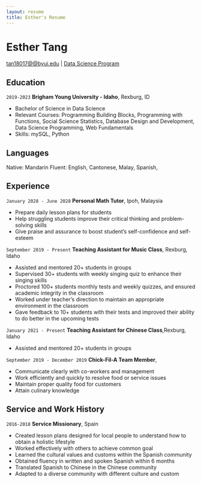 ```yaml
---
layout: resume
title: Esther's Resume
---
```

# Esther Tang


<div id="webaddress">
<a href="datascience@byui.edu">tan18017@@byui.edu</a>
| <a href="https://byuidatascience.github.io/development.html">Data Science Program</a>
</div>

<!-- https://www.monique.tech/the-art-of-markdown -->


## Education

`2019-2023`
__Brigham Young University - Idaho__, Rexburg, ID

- Bachelor of Science in Data Science 
- Relevant Courses: Programming Building Blocks, Programming with Functions, Social Science Statistics, Database Design and Development, Data Science Programming, Web Fundamentals
- Skills: mySQL, Python 


## Languages

Native: Mandarin 
Fluent:  English, Cantonese, Malay, Spanish,

## Experience


`January 2028 - June 2028`
__Personal Math Tutor__, Ipoh, Malaysia

- Prepare daily lesson plans for students 
- Help struggling students improve their critical thinking and problem-solving skills
- Give praise and assurance to boost student’s self-confidence and self-esteem



`September 2019 - Present`
__Teaching Assistant for Music Class__, Rexburg, Idaho

- Assisted and mentored 20+ students in groups 
- Supervised 30+ students with weekly singing quiz to enhance their singing skills
- Proctored 100+ students monthly tests and weekly quizzes, and ensured academic integrity in the classroom
- Worked under teacher’s direction to maintain an appropriate environment in the classroom
- Gave feedback to 10+ students with their tests and improved their ability to do better in the upcoming tests


`January 2021 - Present`
__Teaching Assistant for Chinese Class__,Rexburg, Idaho 

- Assisted and mentored 20+ students in groups 



`September 2019 - December 2019`
__Chick-Fil-A Team Member__, 

- Communicate clearly with co-workers and management 
- Work efficiently and quickly to resolve food or service issues
- Maintain proper quality food for customers
- Attain culinary knowledge 



## Service and Work History


`2016-2018`
__Service Missionary__, Spain
- Created lesson plans designed for local people to understand how to obtain a holistic lifestyle
- Worked effectively with others to achieve common goal
- Learned the cultural values and customs within the Spanish community 
- Obtained fluency in written and spoken Spanish within 6 months
- Translated Spanish to Chinese in the Chinese community
- Adapted to a diverse community with different culture and custom



<!-- ### Footer

Last updated: July 14, 2021  -->


